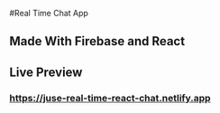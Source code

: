 #Real Time Chat App
## Made With Firebase and React
## Live Preview
### https://juse-real-time-react-chat.netlify.app
